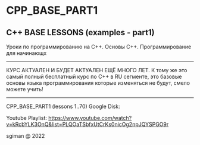 # CPP_BASE_PART1
C++ BASE LESSONS (examples - part1)
------------------------------------------------------------------------------------------

Уроки по программированию на C++.
Основы C++. Программирование для начинающх

-------------------------------------------------------------------------------------------

КУРС АКТУАЛЕН И БУДЕТ АКТУАЛЕН ЕЩЁ МНОГО ЛЕТ. 
 К тому же это самый полный бесплатный курс по C++ в RU сегменте, 
 это базовые основы языка программирования которые изменяться не будут, смело можете учить!

-------------------------------------------------------------------------------------------

CPP_BASE_PART1 (lessons 1..70)
Google Disk:

Youtube Playlist:
https://www.youtube.com/watch?v=kRcbYLK3OnQ&list=PLQOaTSbfxUtCrKs0nicOg2npJQYSPGO9r

sgiman @ 2022
 
